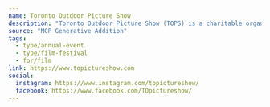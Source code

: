 ```yaml
---
name: Toronto Outdoor Picture Show
description: "Toronto Outdoor Picture Show (TOPS) is a charitable organization dedicated to bringing high quality, diverse, and engaging outdoor film programming to communities across the city of Toronto. The festival's carefully curated programme includes a combination of popular and critically-acclaimed feature films from around the world alongside local and Canadian short and feature films that allow us to celebrate excellent homegrown talent."
source: "MCP Generative Addition"
tags:
  - type/annual-event
  - type/film-festival
  - for/film
link: https://www.topictureshow.com
social:
  instagram: https://www.instagram.com/topictureshow/
  facebook: https://www.facebook.com/TOpictureshow/
---
```


